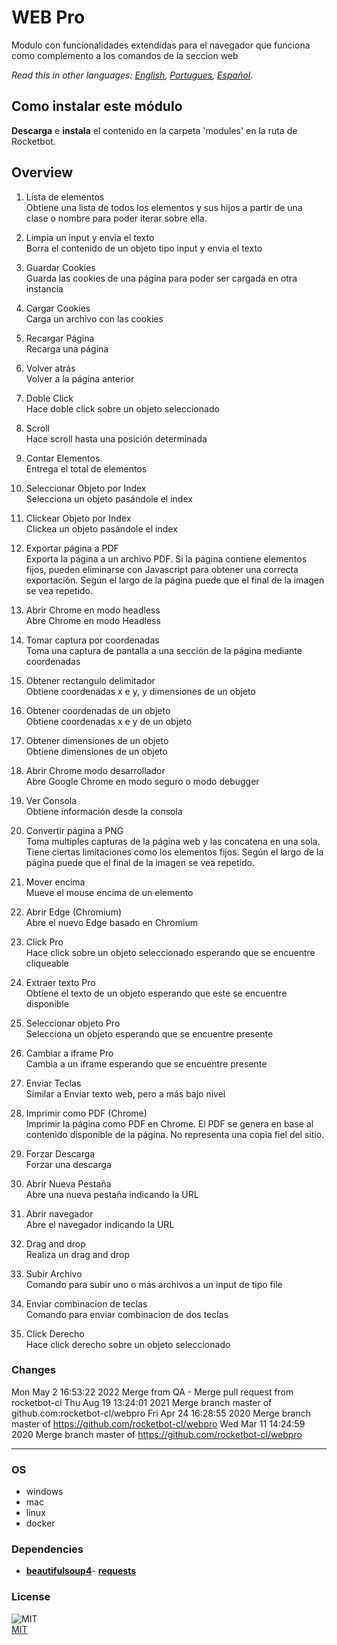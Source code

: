 # WEB Pro
  
Modulo con funcionalidades extendidas para el navegador que funciona como complemento a los comandos de la seccion web  

*Read this in other languages: [English](README.md), [Portugues](README.pr.md), [Español](README.es.md).*

## Como instalar este módulo
  
__Descarga__ e __instala__ el contenido en la carpeta 'modules' en la ruta de Rocketbot.  



## Overview


1. Lista de elementos  
Obtiene una lista de todos los elementos y sus hijos a partir de una clase o nombre para poder iterar sobre ella.

2. Limpia un input y envia el texto  
Borra el contenido de un objeto tipo input y envia el texto

3. Guardar Cookies  
Guarda las cookies de una página para poder ser cargada en otra instancia

4. Cargar Cookies  
Carga un archivo con las cookies

5. Recargar Página  
Recarga una página

6. Volver atrás  
Volver a la página anterior

7. Doble Click  
Hace doble click sobre un objeto seleccionado

8. Scroll  
Hace scroll hasta una posición determinada

9. Contar Elementos  
Entrega el total de elementos

10. Seleccionar Objeto por Index  
Selecciona un objeto pasándole el index

11. Clickear Objeto por Index  
Clickea un objeto pasándole el index

12. Exportar página a PDF  
Exporta la página a un archivo PDF. Si la página contiene elementos fijos, pueden eliminarse con Javascript para obtener una correcta exportación. Según el largo de la página puede que el final de la imagen se vea repetido.

13. Abrir Chrome en modo headless  
Abre Chrome en modo Headless

14. Tomar captura por coordenadas  
Toma una captura de pantalla a una sección de la página mediante coordenadas

15. Obtener rectangulo delimitador  
Obtiene coordenadas x e y, y dimensiones de un objeto

16. Obtener coordenadas de un objeto  
Obtiene coordenadas x e y de un objeto

17. Obtener dimensiones de un objeto  
Obtiene dimensiones de un objeto

18. Abrir Chrome modo desarrollador   
Abre Google Chrome en modo seguro o modo debugger

19. Ver Consola  
Obtiene información desde la consola

20. Convertir página a PNG  
Toma multiples capturas de la página web y las concatena en una sola. Tiene ciertas limitaciones como los elementos fijos. Según el largo de la página puede que el final de la imagen se vea repetido.

21. Mover encima  
Mueve el mouse encima de un elemento

22. Abrir Edge (Chromium)  
Abre el nuevo Edge basado en Chromium

23. Click Pro  
Hace click sobre un objeto seleccionado esperando que se encuentre cliqueable

24. Extraer texto Pro  
Obtiene el texto de un objeto esperando que este se encuentre disponible

25. Seleccionar objeto Pro  
Selecciona un objeto esperando que se encuentre presente

26. Cambiar a iframe Pro  
Cambia a un iframe esperando que se encuentre presente

27. Enviar Teclas  
Similar a Enviar texto web, pero a más bajo nivel

28. Imprimir como PDF (Chrome)  
Imprimir la página como PDF en Chrome. El PDF se genera en base al contenido disponible de la página. No representa una copia fiel del sitio.

29. Forzar Descarga  
Forzar una descarga

30. Abrir Nueva Pestaña  
Abre una nueva pestaña indicando la URL

31. Abrir navegador  
Abre el navegador indicando la URL

32. Drag and drop  
Realiza un drag and drop

33. Subir Archivo  
Comando para subir uno o más archivos a un input de tipo file

34. Enviar combinacion de teclas  
Comando para enviar combinacion de dos teclas

35. Click Derecho  
Hace click derecho sobre un objeto seleccionado  



### Changes
Mon May 2 16:53:22 2022  Merge from QA - Merge pull request from rocketbot-cl
Thu Aug 19 13:24:01 2021  Merge branch master of github.com:rocketbot-cl/webpro
Fri Apr 24 16:28:55 2020  Merge branch master of https://github.com/rocketbot-cl/webpro
Wed Mar 11 14:24:59 2020  Merge branch master of https://github.com/rocketbot-cl/webpro

----
### OS

- windows
- mac
- linux
- docker

### Dependencies
- [**beautifulsoup4**](https://pypi.org/project/beautifulsoup4/)- [**requests**](https://pypi.org/project/requests/)
### License
  
![MIT](https://camo.githubusercontent.com/107590fac8cbd65071396bb4d04040f76cde5bde/687474703a2f2f696d672e736869656c64732e696f2f3a6c6963656e73652d6d69742d626c75652e7376673f7374796c653d666c61742d737175617265)  
[MIT](http://opensource.org/licenses/mit-license.ph)